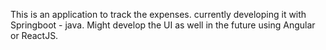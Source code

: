 This is an application to track the expenses.
currently developing it with Springboot - java.
Might develop the UI as well in the future using Angular or ReactJS.
